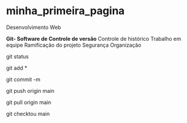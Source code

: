 # minha_primeira_pagina
Desenvolvimento Web

**Git- Software de Controle de versão**
 Controle de histórico
 Trabalho em equipe
 Ramificação do projeto
 Segurança
 Organização

git status

git add *

git commit -m

git push origin main

git pull origin main

git checktou main
